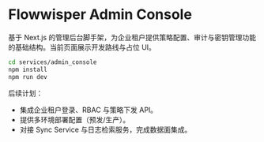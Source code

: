# Flowwisper Admin Console

基于 Next.js 的管理后台脚手架，为企业租户提供策略配置、审计与密钥管理功能的基础结构。当前页面展示开发路线与占位 UI。

```bash
cd services/admin_console
npm install
npm run dev
```

后续计划：

- 集成企业租户登录、RBAC 与策略下发 API。
- 提供多环境部署配置（预发/生产）。
- 对接 Sync Service 与日志检索服务，完成数据面集成。
